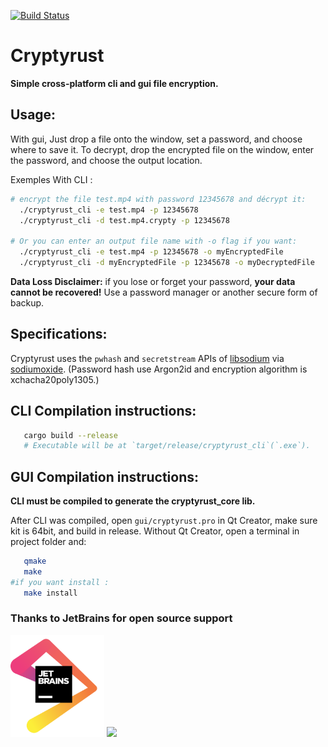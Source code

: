 [![Build Status](https://travis-ci.org/Antidote1911/cryptyrust.svg?branch=main)](https://travis-ci.org/Antidote1911/cryptyrust)

# Cryptyrust
**Simple cross-platform cli and gui file encryption.**

## Usage:
With gui, Just drop a file onto the window, set a password, and choose where to save it. To decrypt, drop the encrypted file on the window, enter the password, and choose the output location.

Exemples With CLI :
```bash
# encrypt the file test.mp4 with password 12345678 and décrypt it:
  ./cryptyrust_cli -e test.mp4 -p 12345678
  ./cryptyrust_cli -d test.mp4.crypty -p 12345678

# Or you can enter an output file name with -o flag if you want:
  ./cryptyrust_cli -e test.mp4 -p 12345678 -o myEncryptedFile
  ./cryptyrust_cli -d myEncryptedFile -p 12345678 -o myDecryptedFile
```

**Data Loss Disclaimer:** if you lose or forget your password, **your data cannot be recovered!** Use a password manager or another secure form of backup.

## Specifications:
Cryptyrust uses the `pwhash` and `secretstream` APIs of [libsodium](https://doc.libsodium.org/) via [sodiumoxide](https://github.com/sodiumoxide/sodiumoxide).
(Password hash use Argon2id and encryption algorithm is xchacha20poly1305.)

## CLI Compilation instructions:
```bash
   cargo build --release
   # Executable will be at `target/release/cryptyrust_cli`(`.exe`).
```

## GUI Compilation instructions:
**CLI must be compiled to generate the cryptyrust_core lib.**

After CLI was compiled, open `gui/cryptyrust.pro` in Qt Creator, make sure kit is 64bit, and build in release. Without Qt Creator, open a terminal in project folder and:

```bash
   qmake
   make
#if you want install :
   make install
```
### Thanks to JetBrains for open source support

<a href="https://www.jetbrains.com/"><img src="./jetbrains.png" alt="jetbrains" width="150"></a>
<img src='https://www.gnu.org/graphics/gplv3-with-text-136x68.png'/>
